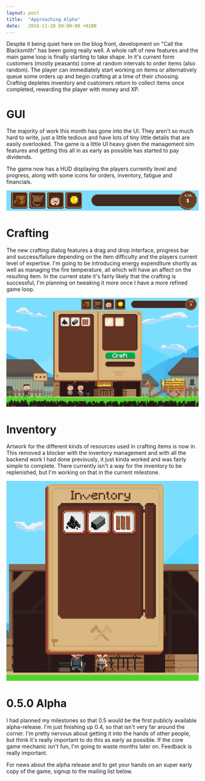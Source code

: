 ```yaml
---
layout: post
title:  "Approaching Alpha"
date:   2016-11-28 09:00:00 +0100
---
```

Despite it being quiet here on the blog front, development on "Call the
Blacksmith" has been going really well. A whole raft of new features and the
main game loop is finally starting to take shape. In it's current form customers
(mostly peasants) come at random intervals to order items (also random). The
player can immediately start working on items or alternatively queue some orders
up and begin crafting at a time of their choosing. Crafting depletes inventory
and customers return to collect items once completed, rewarding the player with
money and XP.

# GUI
The majority of work this month has gone into the UI. They aren't so much hard to
write, just a little tedious and have lots of tiny little details that are
easily overlooked. The game is a little UI heavy given the management sim
features and getting this all in as early as possible has started to pay
dividends.

The game now has a HUD displaying the players currently level and progress,
along with some icons for orders, inventory, fatigue and financials.

<img class="img-responsive" src="/assets/hud.png" alt="Call the Blacksmith HUD">

# Crafting
The new crafting dialog features a drag and drop interface, progress bar and
success/failure depending on the item difficulty and the players current level
of expertise. I'm going to be introducing energy expenditure shortly as well as
managing the fire temperature, all which will have an affect on the resulting
item. In the current state it's fairly likely that the crafting is successful,
I'm planning on tweaking it more once I have a more refined game loop.

<img class="img-responsive" src="/assets/crafting_dialog.png" alt="Crafting
Dialog">

# Inventory
Artwork for the different kinds of resources used in crafting items is now in.
This removed a blocker with the inventory management and with all the backend
work I had done previously, it just kinda worked and was fairly simple to
complete. There currently isn't a way for the inventory to be replenished, but
I'm working on that in the current milestone.

<img class="img-responsive" src="/assets/inventory_dialog.png" alt="Inventory
Dialog">

# 0.5.0 Alpha
I had planned my milestones so that 0.5 would be the first publicly available
alpha-release. I'm just finishing up 0.4, so that isn't very far around the
corner. I'm pretty nervous about getting it into the hands of other people, but
think it's really important to do this as early as possible. If the core game
mechanic isn't fun, I'm going to waste months later on. Feedback is really
important.

For news about the alpha release and to get your hands on an super early copy of
the game, signup to the mailing list below.
